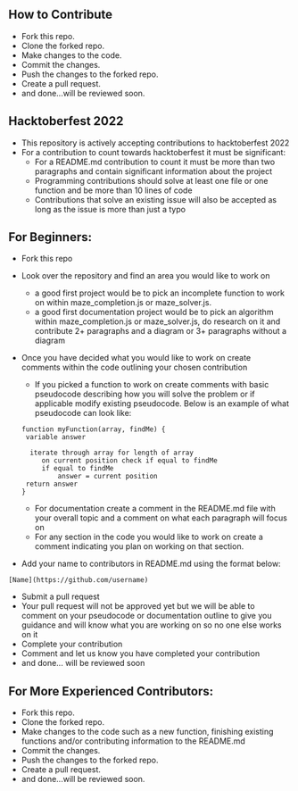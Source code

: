 ## How to Contribute
- Fork this repo.
- Clone the forked repo.
- Make changes to the code.
- Commit the changes.
- Push the changes to the forked repo.
- Create a pull request.
- and done...will be reviewed soon.

## Hacktoberfest 2022
- This repository is actively accepting contributions to hacktoberfest 2022
- For a contribution to count towards hacktoberfest it must be significant:
  - For a README.md contribution to count it must be more than two paragraphs and contain significant information about the project
  - Programming contributions should solve at least one file or one function and be more than 10 lines of code
  - Contributions that solve an existing issue will also be accepted as long as the issue is more than just a typo

## For Beginners: 
- Fork this repo
- Look over the repository and find an area you would like to work on
  - a good first project would be to pick an incomplete function to work on within maze_completion.js or maze_solver.js.
  - a good first documentation project would be to pick an algorithm within maze_completion.js or maze_solver.js, do research on it and contribute 2+ paragraphs and a diagram or 3+ paragraphs without a diagram
- Once you have decided what you would like to work on create comments within the code outlining your chosen contribution
  - If you picked a function to work on create comments with basic pseudocode describing how you will solve the problem or if applicable modify existing pseudocode. Below is an example of what pseudocode can look like:
  
   ``` 
  function myFunction(array, findMe) {
    variable answer 
  
     iterate through array for length of array 
        on current position check if equal to findMe
        if equal to findMe
            answer = current position
    return answer
  }
  ```
  - For documentation create a comment in the README.md file with your overall topic and a comment on what each paragraph will focus on
  - For any section in the code you would like to work on create a comment indicating you plan on working on that section. 
- Add your name to contributors in README.md using the format below: 

``` [Name](https://github.com/username) ```

- Submit a pull request
- Your pull request will not be approved yet but we will be able to comment on your pseudocode or documentation outline to give you guidance and will know what you are working on so no one else works on it
- Complete your contribution
- Comment and let us know you have completed your contribution
- and done... will be reviewed soon

## For More Experienced Contributors:
- Fork this repo.
- Clone the forked repo.
- Make changes to the code such as a new function, finishing existing functions and/or contributing information to the README.md
- Commit the changes.
- Push the changes to the forked repo.
- Create a pull request.
- and done...will be reviewed soon.
